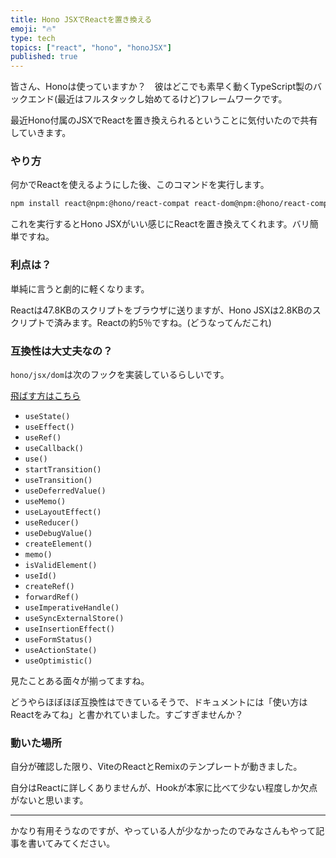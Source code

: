 ```yaml
---
title: Hono JSXでReactを置き換える
emoji: "🔥"
type: tech
topics: ["react", "hono", "honoJSX"]
published: true
---
```


皆さん、Honoは使っていますか？　彼はどこでも素早く動くTypeScript製のバックエンド(最近はフルスタックし始めてるけど)フレームワークです。

最近Hono付属のJSXでReactを置き換えられるということに気付いたので共有していきます。

### やり方

何かでReactを使えるようにした後、このコマンドを実行します。

```sh
npm install react@npm:@hono/react-compat react-dom@npm:@hono/react-compat
```

これを実行するとHono JSXがいい感じにReactを置き換えてくれます。バリ簡単ですね。

### 利点は？

単純に言うと劇的に軽くなります。

Reactは47.8KBのスクリプトをブラウザに送りますが、Hono JSXは2.8KBのスクリプトで済みます。Reactの約5％ですね。(どうなってんだこれ)

### 互換性は大丈夫なの？

`hono/jsx/dom`は次のフックを実装しているらしいです。

<a href="#tobasu1">飛ばす方はこちら</a>

+ `useState()`
+ `useEffect()`
+ `useRef()`
+ `useCallback()`
+ `use()`
+ `startTransition()`
+ `useTransition()`
+ `useDeferredValue()`
+ `useMemo()`
+ `useLayoutEffect()`
+ `useReducer()`
+ `useDebugValue()`
+ `createElement()`
+ `memo()`
+ `isValidElement()`
+ `useId()`
+ `createRef()`
+ `forwardRef()`
+ `useImperativeHandle()`
+ `useSyncExternalStore()`
+ `useInsertionEffect()`
+ `useFormStatus()`
+ `useActionState()`
+ `useOptimistic()`

<div id="tobasu1"></div>

見たことある面々が揃ってますね。

どうやらほぼほぼ互換性はできているそうで、ドキュメントには「使い方はReactをみてね」と書かれていました。すごすぎませんか？

### 動いた場所

自分が確認した限り、ViteのReactとRemixのテンプレートが動きました。

自分はReactに詳しくありませんが、Hookが本家に比べて少ない程度しか欠点がないと思います。

---

かなり有用そうなのですが、やっている人が少なかったのでみなさんもやって記事を書いてみてください。
